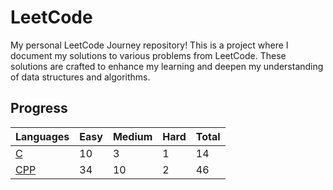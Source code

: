 # LeetCode 

My personal LeetCode Journey repository! This is a project where I document my solutions to various problems from LeetCode. These solutions are crafted to enhance my learning and deepen my understanding of data structures and algorithms.

## Progress


| Languages | Easy | Medium | Hard | Total |
|-----------------------|------|-----|-----|-------|
| [C](https://github.com/Shrabya35/Leetcode/tree/main/C)      | 10    | 3   | 1   | 14    |
| [CPP](https://github.com/Shrabya35/Leetcode/tree/main/CPP)  | 34   | 10   | 2   | 46    |




